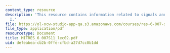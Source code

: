 ```yaml
---
content_type: resource
description: 'This resource contains information related to signals and systems: part
  I.'
file: https://ol-ocw-studio-app-qa.s3.amazonaws.com/courses/res-6-007-signals-and-systems-spring-2011/defeabeacb2b0ffecfbda27d7cc0b1dd_MITRES_6_007S11_lec02.pdf
file_type: application/pdf
resourcetype: Document
title: MITRES_6_007S11_lec02.pdf
uid: defeabea-cb2b-0ffe-cfbd-a27d7cc0b1dd
---
```

